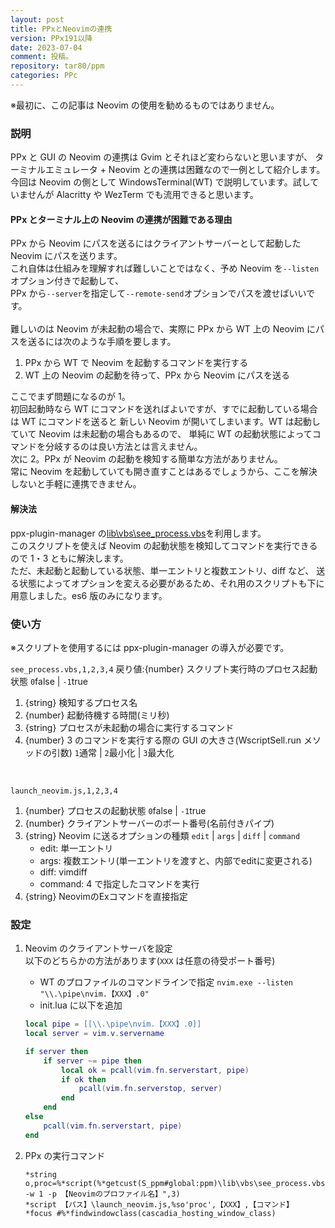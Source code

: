 ```yaml
---
layout: post
title: PPxとNeovimの連携
version: PPx191以降
date: 2023-07-04
comment: 投稿。
repository: tar80/ppm
categories: PPc
---
```


※最初に、この記事は Neovim の使用を勧めるものではありません。

### 説明

PPx と GUI の Neovim の連携は Gvim とそれほど変わらないと思いますが、
ターミナルエミュレータ + Neovim との連携は困難なので一例として紹介します。
今回は Neovim の側として WindowsTerminal(WT) で説明しています。試していませんが
Alacritty や WezTerm でも流用できると思います。

#### PPx とターミナル上の Neovim の連携が困難である理由

PPx から Neovim にパスを送るにはクライアントサーバーとして起動した Neovim にパスを送ります。  
これ自体は仕組みを理解すれば難しいことではなく、予め Neovim を`--listen`オプション付きで起動して、  
PPx から`--server`を指定して`--remote-send`オプションでパスを渡せばいいです。  
<BR>
難しいのは Neovim が未起動の場合で、実際に PPx から WT 上の Neovim にパスを送るには次のような手順を要します。

1. PPx から WT で Neovim を起動するコマンドを実行する
1. WT 上の Neovim の起動を待って、PPx から Neovim にパスを送る

ここでまず問題になるのが 1。  
初回起動時なら WT にコマンドを送ればよいですが、すでに起動している場合は WT にコマンドを送ると
新しい Neovim が開いてしまいます。WT は起動していて Neovim は未起動の場合もあるので、
単純に WT の起動状態によってコマンドを分岐するのは良い方法とは言えません。
<BR>
次に 2。PPx が Neovim の起動を検知する簡単な方法がありません。  
常に Neovim を起動していても開き直すことはあるでしょうから、ここを解決しないと手軽に連携できません。

#### 解決法

ppx-plugin-manager の[lib\vbs\see_process.vbs](https://github.com/tar80/ppm/blob/main/lib/vbs/see_process.vbs)を利用します。  
このスクリプトを使えば Neovim の起動状態を検知してコマンドを実行できるので 1・3 ともに解決します。  
ただ、未起動と起動している状態、単一エントリと複数エントリ、diff など、
送る状態によってオプションを変える必要があるため、それ用のスクリプトも下に用意しました。es6 版のみになります。

### 使い方

※スクリプトを使用するには ppx-plugin-manager の導入が必要です。

`see_process.vbs,1,2,3,4` 戻り値:{number} スクリプト実行時のプロセス起動状態 `0`false \| `-1`true

1. {string} 検知するプロセス名
2. {number} 起動待機する時間(ミリ秒)
3. {string} プロセスが未起動の場合に実行するコマンド
4. {number} 3 のコマンドを実行する際の GUI の大きさ(WscriptSell.run メソッドの引数) `1`通常 \| `2`最小化 \| `3`最大化

<BR>

`launch_neovim.js,1,2,3,4`

1. {number} プロセスの起動状態 `0`false \| `-1`true
2. {number} クライアントサーバーのポート番号(名前付きパイプ)
3. {string} Neovim に送るオプションの種類 `edit` \| `args` \| `diff` \| `command`
   - edit: 単一エントリ
   - args: 複数エントリ(単一エントリを渡すと、内部でeditに変更される)
   - diff: vimdiff
   - command: 4 で指定したコマンドを実行
4. {string} NeovimのExコマンドを直接指定

### 設定

1. Neovim のクライアントサーバを設定  
   以下のどちらかの方法があります(`XXX` は任意の待受ポート番号)

   - WT のプロファイルのコマンドラインで指定 `nvim.exe --listen "\\.\pipe\nvim.【XXX】.0"`
   - init.lua に以下を追加

   ```lua
   local pipe = [[\\.\pipe\nvim.【XXX】.0]]
   local server = vim.v.servername

   if server then
       if server ~= pipe then
           local ok = pcall(vim.fn.serverstart, pipe)
           if ok then
               pcall(vim.fn.serverstop, server)
           end
       end
   else
       pcall(vim.fn.serverstart, pipe)
   end
   ```

2. PPx の実行コマンド
   ```text
   *string o,proc=%*script(%*getcust(S_ppm#global:ppm)\lib\vbs\see_process.vbs,nvim.exe,9000,"wt -w 1 -p 【Neovimのプロファイル名】",3)
   *script 【パス】\launch_neovim.js,%so'proc',【XXX】,【コマンド】
   *focus #%*findwindowclass(cascadia_hosting_window_class)
   ```

<script src="https://gist.github.com/tar80/c4542a656e9733271bffcba6bb5e7dac.js"></script>
